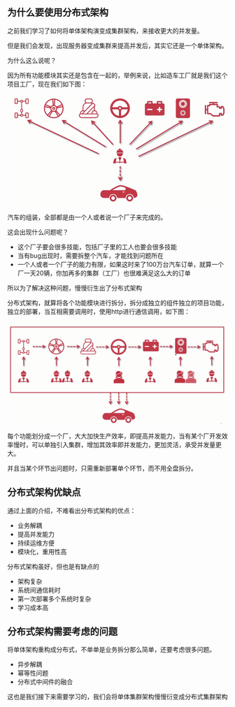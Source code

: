 ## 为什么要使用分布式架构

之前我们学习了如何将单体架构演变成集群架构，来接收更大的并发量。

但是我们会发现，出现服务器变成集群来提高并发后，其实它还是一个单体架构。

为什么这么说呢？

因为所有功能模块其实还是包含在一起的，举例来说，比如造车工厂就是我们这个项目工厂，现在我们如下图：

![image-20200702151218497](image/image-20200702151218497.png)

汽车的组装，全部都是由一个人或者说一个厂子来完成的。

这会出现什么问题呢？

- 这个厂子要会很多技能，包括厂子里的工人也要会很多技能
- 当有bug出现时，需要拆整个汽车，才能找到问题所在
- 一个人或者一个厂子的能力有限，如果这时来了100万台汽车订单，就算一个厂一天20辆，你加再多的集群（工厂）也很难满足这么大的订单

所以为了解决这种问题，慢慢衍生出了分布式架构

分布式架构，就算将各个功能模块进行拆分，拆分成独立的组件独立的项目功能，独立的部署，当互相需要调用时，使用http进行通信调用，如下图：

![image-20200702151904392](image/image-20200702151904392.png)

每个功能划分成一个厂，大大加快生产效率，即提高并发能力，当有某个厂开发效率慢时，可以单独引入集群，增加其效率即并发能力，更加灵活，承受并发量更大。

并且当某个环节出问题时，只需重新部署单个环节，而不用全盘拆分。

## 分布式架构优缺点

通过上面的介绍，不难看出分布式架构的优点：

- 业务解耦
- 提高并发能力
- 持续运维方便
- 模块化，重用性高

分布式架构虽好，但也是有缺点的

- 架构复杂
- 系统间通信耗时
- 第一次部署多个系统时复杂
- 学习成本高

## 分布式架构需要考虑的问题

将单体架构重构成分布式，不单单是业务拆分那么简单，还要考虑很多问题。

- 异步解耦
- 幂等性问题
- 分布式中间件的融合

这也是我们接下来需要学习的，我们会将单体集群架构慢慢衍变成分布式集群架构